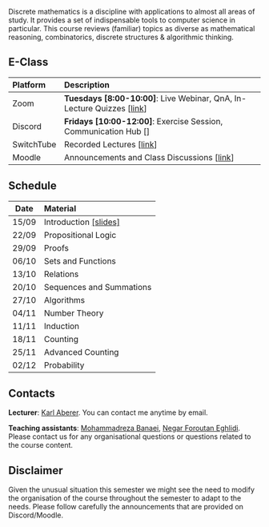 Discrete mathematics is a discipline with applications to almost all areas of study. It provides a set of indispensable tools to computer science in particular. This course reviews (familiar) topics as diverse as mathematical reasoning, combinatorics, discrete structures & algorithmic thinking.


## E-Class

| Platform | Description  |
|:---------|:-----------|
Zoom | **Tuesdays [8:00-10:00]**: Live Webinar, QnA, In-Lecture Quizzes [[link](https://epfl.zoom.us/j/93750354361)] |
Discord |  **Fridays [10:00-12:00]**: Exercise Session, Communication Hub [] |
SwitchTube | Recorded Lectures [[link](https://tube.switch.ch/channels/355bebaa)]|
Moodle | Announcements and Class Discussions [[link](https://moodle.epfl.ch/course/view.php?id=16329)]|


## Schedule

| Date      |  Material                   |
|:---------:|:----------------------------|
| 15/09     |  Introduction [[slides]][1p]| 
| 22/09     |  Propositional Logic        |
| 29/09     |  Proofs                     |
| 06/10     |  Sets and Functions         |
| 13/10     |  Relations                  |
| 20/10     |  Sequences and Summations   |
| 27/10     |  Algorithms                 |
| 04/11     |  Number Theory              |
| 11/11     |  Induction                  |
| 18/11     |  Counting                   |
| 25/11     |  Advanced Counting          |
| 02/12     |  Probability                |


## Contacts

**Lecturer**: [Karl Aberer](http://lsir.epfl.ch/aberer).
You can contact me anytime by email.

**Teaching assistants**: [Mohammadreza Banaei](mohammadreza.banaei@epfl.ch), [Negar Foroutan Eghlidi](https://people.epfl.ch/negar.foroutan).
Please contact us for any organisational questions or questions related to the course content.

## Disclaimer

Given the unusual situation this semester we might see the need to modify the organisation of the course throughout the semester to adapt to the needs. Please follow carefully the announcements that are provided on Discord/Moodle.



[1p]: https://github.com/LSIR/AICC-I/blob/master/Lectures/Week%200
